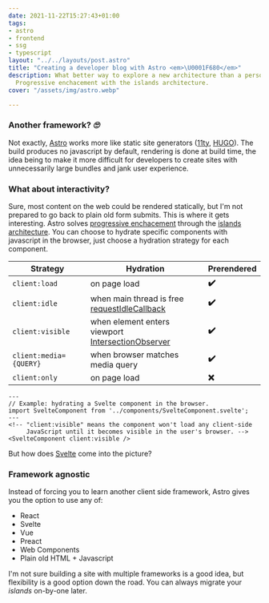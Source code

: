 ```yaml
---
date: 2021-11-22T15:27:43+01:00
tags:
- astro
- frontend
- ssg
- typescript
layout: "../../layouts/post.astro"
title: "Creating a developer blog with Astro <em>\U0001F680</em>"
description: What better way to explore a new architecture than a personal playground?
  Progressive enchacement with the islands architecture.
cover: "/assets/img/astro.webp"

---
```

### Another framework? *🙄*

Not exactly, [Astro](https://astro.build/) works more like static site generators ([11ty](https://www.11ty.dev/), [HUGO](https://gohugo.io/)).
The build produces no javascript by default, rendering is done at build time, the idea being to make it more difficult for developers to create sites with unnecessarily large bundles and jank user experience. 

### What about interactivity? 

Sure, most content on the web could be rendered statically, but I'm not prepared to go back to plain old form submits.
This is where it gets interesting. Astro solves [progressive enchacement](https://developer.mozilla.org/en-US/docs/Glossary/Progressive_Enhancement) through the [islands architecture](https://jasonformat.com/islands-architecture/).
You can choose to hydrate specific components with javascript in the browser, just choose a hydration strategy for each component.

| Strategy               | Hydration       | Prerendered               |
| ---------------------- | --------------- | ------------------------- |
| `client:load`          | on page load    | **✔️**                        |
| `client:idle`          | when main thread is free <br> [requestIdleCallback](https://developer.mozilla.org/en-US/docs/Web/API/Window/requestIdleCallback) | **✔️**                     |
| `client:visible`       | when element enters viewport <br> [IntersectionObserver](https://developer.mozilla.org/en-US/docs/Web/API/Intersection_Observer_API)     | **✔️**   |
| `client:media={QUERY}` | when browser matches media query | **✔️**   |
| `client:only`          | on page load                     | **❌**    |

```astro
---
// Example: hydrating a Svelte component in the browser.
import SvelteComponent from '../components/SvelteComponent.svelte';
---
<!-- "client:visible" means the component won't load any client-side
     JavaScript until it becomes visible in the user's browser. -->
<SvelteComponent client:visible />
```

But how does [Svelte](https://svelte.dev/) come into the picture?

### Framework agnostic

Instead of forcing you to learn another client side framework, Astro gives you the option to use
any of:
- React
- Svelte
- Vue
- Preact
- Web Components
- Plain old HTML + Javascript

I'm not sure building a site with multiple frameworks is a good idea, but flexibility is a good option down the road. You can always migrate your *islands* on-by-one later. 
